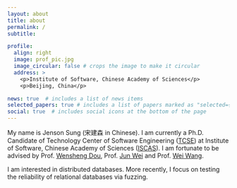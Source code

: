 ```yaml
---
layout: about
title: about
permalink: /
subtitle: 

profile:
  align: right
  image: prof_pic.jpg
  image_circular: false # crops the image to make it circular
  address: >
    <p>Institute of Software, Chinese Academy of Sciences</p>
    <p>Beijing, China</p>

news: true  # includes a list of news items
selected_papers: true # includes a list of papers marked as "selected={true}"
social: true  # includes social icons at the bottom of the page
---
```


My name is Jenson Sung (宋建森 in Chinese). I am currently a Ph.D. Candidate of Technology Center of Software Engineering ([TCSE](http://www.tcse.cn/)) at Institute of Software, Chinese Academy of Sciences ([ISCAS](http://www.is.cas.cn/)). I am fortunate to be advised by Prof. [Wensheng Dou](http://www.tcse.cn/~wsdou/), Prof. [Jun Wei](https://people.ucas.ac.cn/~weijun) and Prof. [Wei Wang](https://people.ucas.ac.cn/~iscaswangwei).

I am interested in distributed databases. More recently, I focus on testing the reliability of relational databases via fuzzing.

